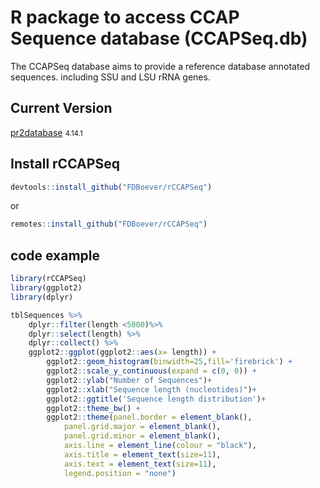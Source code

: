 # R package to access CCAP Sequence database (CCAPSeq.db)

The CCAPSeq database aims to provide a reference database annotated sequences. including SSU and LSU rRNA genes.

## Current Version

<a class="navbar-brand me-2" href="index.html">pr2database</a>
<small class="nav-text text-muted me-auto" data-bs-toggle="tooltip" data-bs-placement="bottom" title="">4.14.1</small>

## Install rCCAPSeq

```r
devtools::install_github("FDBoever/rCCAPSeq")
```

or

```r
remotes::install_github("FDBoever/rCCAPSeq")
```


## code example

```r
library(rCCAPSeq)
library(ggplot2)
library(dplyr)

tblSequences %>% 
	dplyr::filter(length <5000)%>% 
	dplyr::select(length) %>% 
	dplyr::collect() %>% 
	ggplot2::ggplot(ggplot2::aes(x= length)) +
		ggplot2::geom_histogram(binwidth=25,fill='firebrick') +
		ggplot2::scale_y_continuous(expand = c(0, 0)) +
		ggplot2::ylab("Number of Sequences")+
		ggplot2::xlab("Sequence length (nucleotides)")+
		ggplot2::ggtitle('Sequence length distribution')+
		ggplot2::theme_bw() +
		ggplot2::theme(panel.border = element_blank(),
			panel.grid.major = element_blank(), 
   	     	panel.grid.minor = element_blank(),
       		axis.line = element_line(colour = "black"),
       		axis.title = element_text(size=11),
       		axis.text = element_text(size=11),
       		legend.position = "none")

```



